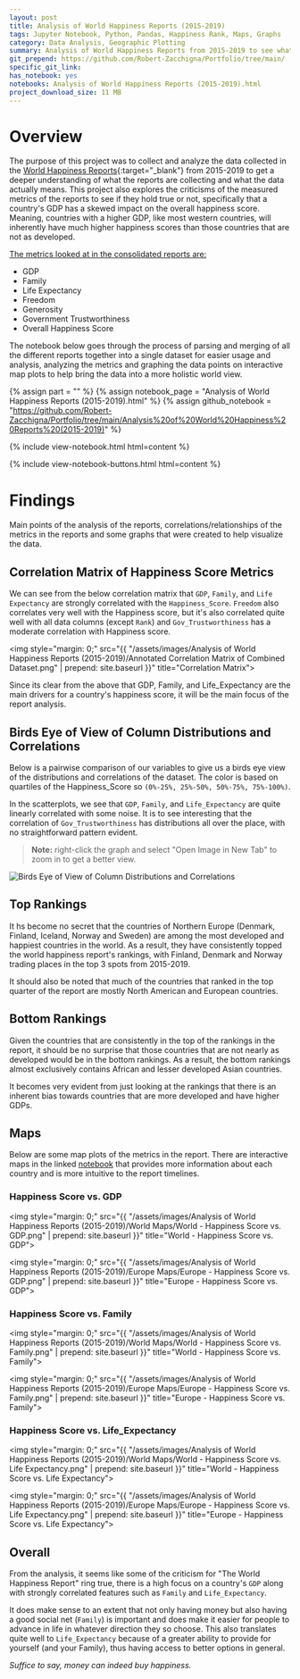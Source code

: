 ```yaml
---
layout: post
title: Analysis of World Happiness Reports (2015-2019)
tags: Jupyter Notebook, Python, Pandas, Happiness Rank, Maps, Graphs
category: Data Analysis, Geographic Plotting
summary: Analysis of World Happiness Reports from 2015-2019 to see what trends there might be from countries all over the world.
git_prepend: https://github.com/Robert-Zacchigna/Portfolio/tree/main/
specific_git_link: 
has_notebook: yes
notebooks: Analysis of World Happiness Reports (2015-2019).html
project_download_size: 11 MB
---
```


# Overview

The purpose of this project was to collect and analyze the data collected in the [World Happiness Reports](https://worldhappiness.report/){:target="_blank"} 
from 2015-2019 to get a deeper understanding of what the reports are collecting and what the data actually means. This project 
also explores the criticisms of the measured metrics of the reports to see if they hold true or not, specifically that a 
country's GDP has a skewed impact on the overall happiness score. Meaning, countries with a higher GDP, like most western countries, 
will inherently have much higher happiness scores than those countries that are not as developed.

<ins>The metrics looked at in the consolidated reports are:</ins>
* GDP
* Family
* Life Expectancy
* Freedom
* Generosity
* Government Trustworthiness
* Overall Happiness Score

The notebook below goes through the process of parsing and merging of all the different reports together into a single 
dataset for easier usage and analysis, analyzing the metrics and graphing the data points on interactive map plots to help 
bring the data into a more holistic world view.

{% assign part = "" %}
{% assign notebook_page = "Analysis of World Happiness Reports (2015-2019).html" %}
{% assign github_notebook = "https://github.com/Robert-Zacchigna/Portfolio/tree/main/Analysis%20of%20World%20Happiness%20Reports%20(2015-2019)" %}

{% include view-notebook.html html=content %}

{% include view-notebook-buttons.html html=content %}


# Findings

Main points of the analysis of the reports, correlations/relationships of the metrics in the reports and some graphs that were created to help visualize the data.


## Correlation Matrix of Happiness Score Metrics

We can see from the below correlation matrix that `GDP`, `Family`, and `Life Expectancy` are strongly correlated with the `Happiness_Score`. 
`Freedom` also correlates very well with the Happiness score, but it's also correlated quite well with all data columns (except `Rank`) 
and `Gov_Trustworthiness` has a moderate correlation with Happiness score.

<img style="margin: 0;" src="{{ "/assets/images/Analysis of World Happiness Reports (2015-2019)/Annotated Correlation Matrix of Combined Dataset.png" | prepend: site.baseurl }}" title="Correlation Matrix">

Since its clear from the above that GDP, Family, and Life_Expectancy are the main drivers for a country's happiness score,
it will be the main focus of the report analysis.


## Birds Eye of View of Column Distributions and Correlations

Below is a pairwise comparison of our variables to give us a birds eye view of the distributions and correlations of the dataset. 
The color is based on quartiles of the Happiness_Score so `(0%-25%, 25%-50%, 50%-75%, 75%-100%)`.

In the scatterplots, we see that `GDP`, `Family`, and `Life_Expectancy` are quite linearly correlated with some noise. 
It is to see interesting that the correlation of `Gov_Trustworthiness` has distributions all over the place, with no straightforward pattern evident.

> **Note:** right-click the graph and select "Open Image in New Tab" to zoom in to get a better view.

<div style="max-width: 900px;">
    <img style="margin: 0;" src="{{ "/assets/images/Analysis of World Happiness Reports (2015-2019)/Birds Eye of View of Column Distributions and Correlations.png" | prepend: site.baseurl }}" title="Birds Eye of View of Column Distributions and Correlations">
</div>


## Top Rankings

It hs become no secret that the countries of Northern Europe (Denmark, Finland, Iceland, Norway and Sweden) are among the 
most developed and happiest countries in the world. As a result, they have consistently topped the world happiness report's 
rankings, with Finland, Denmark and Norway trading places in the top 3 spots from 2015-2019.

It should also be noted that much of the countries that ranked in the top quarter of the report are mostly North American 
and European countries.


## Bottom Rankings

Given the countries that are consistently in the top of the rankings in the report, it should be no surprise that those 
countries that are not nearly as developed would be in the bottom rankings. As a result, the bottom rankings almost exclusively
contains African and lesser developed Asian countries.

It becomes very evident from just looking at the rankings that there is an inherent bias towards countries that are more 
developed and have higher GDPs.


## Maps

Below are some map plots of the metrics in the report. There are interactive maps in the linked [notebook](#view-jupyter-notebook) 
that provides more information about each country and is more intuitive to the report timelines.

### Happiness Score vs. GDP

<img style="margin: 0;" src="{{ "/assets/images/Analysis of World Happiness Reports (2015-2019)/World Maps/World - Happiness Score vs. GDP.png" | prepend: site.baseurl }}" title="World - Happiness Score vs. GDP">

<img style="margin: 0;" src="{{ "/assets/images/Analysis of World Happiness Reports (2015-2019)/Europe Maps/Europe - Happiness Score vs. GDP.png" | prepend: site.baseurl }}" title="Europe - Happiness Score vs. GDP">


### Happiness Score vs. Family

<img style="margin: 0;" src="{{ "/assets/images/Analysis of World Happiness Reports (2015-2019)/World Maps/World - Happiness Score vs. Family.png" | prepend: site.baseurl }}" title="World - Happiness Score vs. Family">

<img style="margin: 0;" src="{{ "/assets/images/Analysis of World Happiness Reports (2015-2019)/Europe Maps/Europe - Happiness Score vs. Family.png" | prepend: site.baseurl }}" title="Europe - Happiness Score vs. Family">


### Happiness Score vs. Life_Expectancy

<img style="margin: 0;" src="{{ "/assets/images/Analysis of World Happiness Reports (2015-2019)/World Maps/World - Happiness Score vs. Life Expectancy.png" | prepend: site.baseurl }}" title="World - Happiness Score vs. Life Expectancy">

<img style="margin: 0;" src="{{ "/assets/images/Analysis of World Happiness Reports (2015-2019)/Europe Maps/Europe - Happiness Score vs. Life Expectancy.png" | prepend: site.baseurl }}" title="Europe - Happiness Score vs. Life Expectancy">


## Overall

From the analysis, it seems like some of the criticism for "The World Happiness Report" ring true, there is a high focus 
on a country's `GDP` along with strongly correlated features such as `Family` and `Life_Expectancy`.

It does make sense to an extent that not only having money but also having a good social net (`Family`) is important and 
does make it easier for people to advance in life in whatever direction they so choose. This also translates quite well 
to `Life_Expectancy` because of a greater ability to provide for yourself (and your Family), thus having access to better options in general.

*Suffice to say, money can indeed buy happiness.*